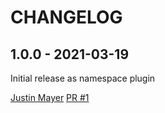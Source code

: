 CHANGELOG
=========

1.0.0 - 2021-03-19
------------------

Initial release as namespace plugin

[Justin Mayer](https://github.com/justinmayer) [PR #1](https://github.com/pelican-plugins/share-post/pull/1/)
